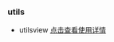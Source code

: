 ### utils

- utilsview [点击查看使用详情](https://github.com/xintanggithub/utils/blob/master/utilsview/UTILS_VIEW.md)

